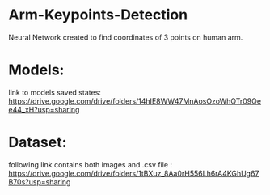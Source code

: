 # Arm-Keypoints-Detection
Neural Network created to find coordinates of 3 points on human arm.
# Models:
link to models saved states:
https://drive.google.com/drive/folders/14hIE8WW47MnAosOzoWhQTr09Qee44_xH?usp=sharing
# Dataset:
following link contains both images and .csv file :
https://drive.google.com/drive/folders/1tBXuz_8Aa0rH556Lh6rA4KGhUg67B70s?usp=sharing
